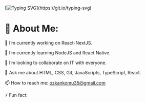 [![Typing SVG](https://readme-typing-svg.herokuapp.com?font=Fira+Code&pause=1000&width=435&lines=Welcome+to+my+github+profile;My+name+is+Ozkan!)](https://git.io/typing-svg)

# 💫 About Me:

🔭 I’m currently working on React-NextJS.

🌱 I’m currently learning NodeJS and React Native. 

👯 I’m looking to collaborate on IT with everyone.

💬 Ask me about HTML, CSS, Git, JavaScripts, TypeScript, React.

📫 How to reach me: ozkankomu35@gmail.com


⚡ Fun fact:
